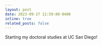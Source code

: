 ```yaml
---
layout: post
date: 2023-09-27 12:59:00-0400
inline: true
related_posts: false
---
```


Starting my doctoral studies at UC San Diego!
